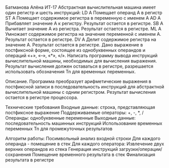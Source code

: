 Батманова Алёна ИТ-17
Абстрактная вычислительная машина имеет один регистр и шесть инструкций:
LD A  Помещает операнд А в регистр
ST A  Помещает содержимое регистра в переменную с именем А
AD A  Прибавляет значение А к регистру. Результат остается в регистре.
SB A  Вычитает значение А из регистра. Результат остается в регистре. 
ML A  Умножает содержимое регистра на значение переменной с именем A. Результат остается в регистре.
DV A  Делит содержимое регистра на значение А.
Результат остается в регистре.
Дано выражение в постфиксной форме, состоящее из однобуквенных операндов и операций «+», «–», «*», «/». Написать программу вывода инструкций вычислительной машины, необходимых для вычисления выражения. Результат вычисления должен оставаться в регистре, разрешается использовать обозначения Tn для временных переменных.

Описание.
Программа преобразует арифметические выражения в постфиксной записи в последовательность инструкций для абстрактной вычислительной машины с одним регистром. Результат вычисления остается в регистре процессора.

Технические требования
Входные данные: строка, представляющая постфиксное выражение
Поддерживаемые операторы: +, -, *, /
Операнды: однобуквенные переменные
Выходные данные: последовательность машинных инструкций
Использование временных переменных Tn для промежуточных результатов

Алгоритм работы:
Посимвольный анализ входной строки
Для каждого операнда - помещение в стек
Для каждого оператора:
Извлечение двух верхних операндов из стека
Генерация инструкций загрузки/операции/сохранения
Помещение временного результата в стек
Финализация результата в регистре
